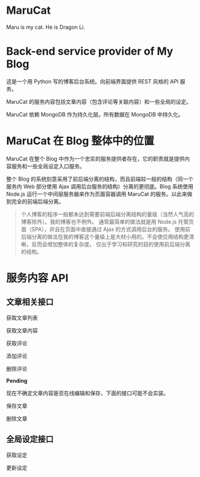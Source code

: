 # MaruCat

Maru is my cat. He is Dragon Li.

# Back-end service provider of My Blog

这是一个用 Python 写的博客后台系统。向前端界面提供 REST 风格的 API 服务。

MaruCat 的服务内容包括文章内容（包含评论等关联内容）和一些全局的设定。

MaruCat 依赖 MongoDB 作为持久化层。所有数据在 MongoDB 中持久化。

# MaruCat 在 Blog 整体中的位置

MaruCat 在整个 Blog 中作为一个忠实的服务提供者存在，它的职责就是提供内容服务和一些全局设定入口服务。

整个 Blog 的系统刻意采用了前后端分离的结构，而且前端较一般的结构（同一个服务内 Web 部分使用 Ajax 调用后台服务的结构）分离的更彻底。Blog 系统使用 Node.js 运行一个中间层服务器来作为页面容器调用 MaruCat 的服务。以此来做到完全的前端后端分离。

> 个人博客的程序一般都未达到需要前端后端分离结构的量级（当然人气高的博客除外）。我的博客也不例外。
> 通常最简单的做法就是用 Node.js 托管页面（SPA），并且在页面中直接通过 Ajax 的方式调用后台的服务。
> 使用前后端分离的做法在我的博客这个量级上是大材小用的。不会使应用结构更清晰，反而会增加整体的复杂度。
> 仅出于学习和研究的目的使用前后端分离的结构。

# 服务内容 API

## 文章相关接口

获取文章列表

获取文章内容

获取评论

添加评论

删除评论

**Pending**

现在不确定文章内容是否在线编辑和保存，下面的接口可能不会实装。

保存文章

删除文章

## 全局设定接口

获取设定

更新设定
